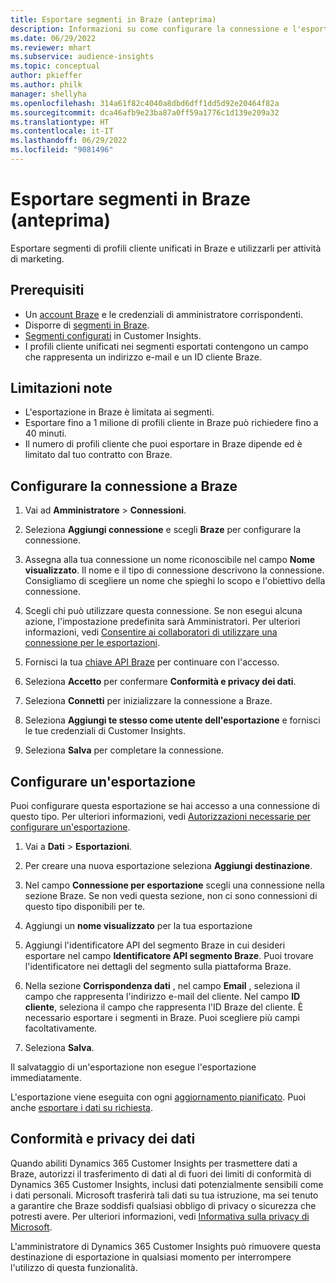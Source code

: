 ```yaml
---
title: Esportare segmenti in Braze (anteprima)
description: Informazioni su come configurare la connessione e l'esportazione in Braze.
ms.date: 06/29/2022
ms.reviewer: mhart
ms.subservice: audience-insights
ms.topic: conceptual
author: pkieffer
ms.author: philk
manager: shellyha
ms.openlocfilehash: 314a61f82c4040a8dbd6dff1dd5d92e20464f82a
ms.sourcegitcommit: dca46afb9e23ba87a0ff59a1776c1d139e209a32
ms.translationtype: HT
ms.contentlocale: it-IT
ms.lasthandoff: 06/29/2022
ms.locfileid: "9081496"
---
```

# <a name="export-segments-to-braze-preview"></a>Esportare segmenti in Braze (anteprima)

Esportare segmenti di profili cliente unificati in Braze e utilizzarli per attività di marketing.

## <a name="prerequisites"></a>Prerequisiti

- Un [account Braze](https://www.braze.com/) e le credenziali di amministratore corrispondenti.
- Disporre di [segmenti in Braze](https://www.braze.com/docs/user_guide/engagement_tools/segments/creating_a_segment/).
- [Segmenti configurati](segments.md) in Customer Insights.
- I profili cliente unificati nei segmenti esportati contengono un campo che rappresenta un indirizzo e-mail e un ID cliente Braze.

## <a name="known-limitations"></a>Limitazioni note

- L'esportazione in Braze è limitata ai segmenti.
- Esportare fino a 1 milione di profili cliente in Braze può richiedere fino a 40 minuti.
- Il numero di profili cliente che puoi esportare in Braze dipende ed è limitato dal tuo contratto con Braze.

## <a name="set-up-connection-to-braze"></a>Configurare la connessione a Braze

1. Vai ad **Amministratore** > **Connessioni**.

1. Seleziona **Aggiungi connessione** e scegli **Braze** per configurare la connessione.

1. Assegna alla tua connessione un nome riconoscibile nel campo **Nome visualizzato**. Il nome e il tipo di connessione descrivono la connessione. Consigliamo di scegliere un nome che spieghi lo scopo e l'obiettivo della connessione.

1. Scegli chi può utilizzare questa connessione. Se non esegui alcuna azione, l'impostazione predefinita sarà Amministratori. Per ulteriori informazioni, vedi [Consentire ai collaboratori di utilizzare una connessione per le esportazioni](connections.md#allow-contributors-to-use-a-connection-for-exports).

1. Fornisci la tua [chiave API Braze](https://www.braze.com/docs/api/basics/) per continuare con l'accesso.

1. Seleziona **Accetto** per confermare **Conformità e privacy dei dati**.

1. Seleziona **Connetti** per inizializzare la connessione a Braze.

1. Seleziona **Aggiungi te stesso come utente dell'esportazione** e fornisci le tue credenziali di Customer Insights.

1. Seleziona **Salva** per completare la connessione.

## <a name="configure-an-export"></a>Configurare un'esportazione

Puoi configurare questa esportazione se hai accesso a una connessione di questo tipo. Per ulteriori informazioni, vedi [Autorizzazioni necessarie per configurare un'esportazione](export-destinations.md#set-up-a-new-export).

1. Vai a **Dati** > **Esportazioni**.

1. Per creare una nuova esportazione seleziona **Aggiungi destinazione**.

1. Nel campo **Connessione per esportazione** scegli una connessione nella sezione Braze. Se non vedi questa sezione, non ci sono connessioni di questo tipo disponibili per te.  

1. Aggiungi un **nome visualizzato** per la tua esportazione

1. Aggiungi l'identificatore API del segmento Braze in cui desideri esportare nel campo **Identificatore API segmento Braze**. Puoi trovare l'identificatore nei dettagli del segmento sulla piattaforma Braze.

1. Nella sezione **Corrispondenza dati** , nel campo **Email** , seleziona il campo che rappresenta l'indirizzo e-mail del cliente. Nel campo **ID cliente**, seleziona il campo che rappresenta l'ID Braze del cliente. È necessario esportare i segmenti in Braze. Puoi scegliere più campi facoltativamente.

1. Seleziona **Salva**.

Il salvataggio di un'esportazione non esegue l'esportazione immediatamente.

L'esportazione viene eseguita con ogni [aggiornamento pianificato](system.md#schedule-tab). Puoi anche [esportare i dati su richiesta](export-destinations.md#run-exports-on-demand). 


## <a name="data-privacy-and-compliance"></a>Conformità e privacy dei dati

Quando abiliti Dynamics 365 Customer Insights per trasmettere dati a Braze, autorizzi il trasferimento di dati al di fuori dei limiti di conformità di Dynamics 365 Customer Insights, inclusi dati potenzialmente sensibili come i dati personali. Microsoft trasferirà tali dati su tua istruzione, ma sei tenuto a garantire che Braze soddisfi qualsiasi obbligo di privacy o sicurezza che potresti avere. Per ulteriori informazioni, vedi [Informativa sulla privacy di Microsoft](https://go.microsoft.com/fwlink/?linkid=396732).

L'amministratore di Dynamics 365 Customer Insights può rimuovere questa destinazione di esportazione in qualsiasi momento per interrompere l'utilizzo di questa funzionalità.
